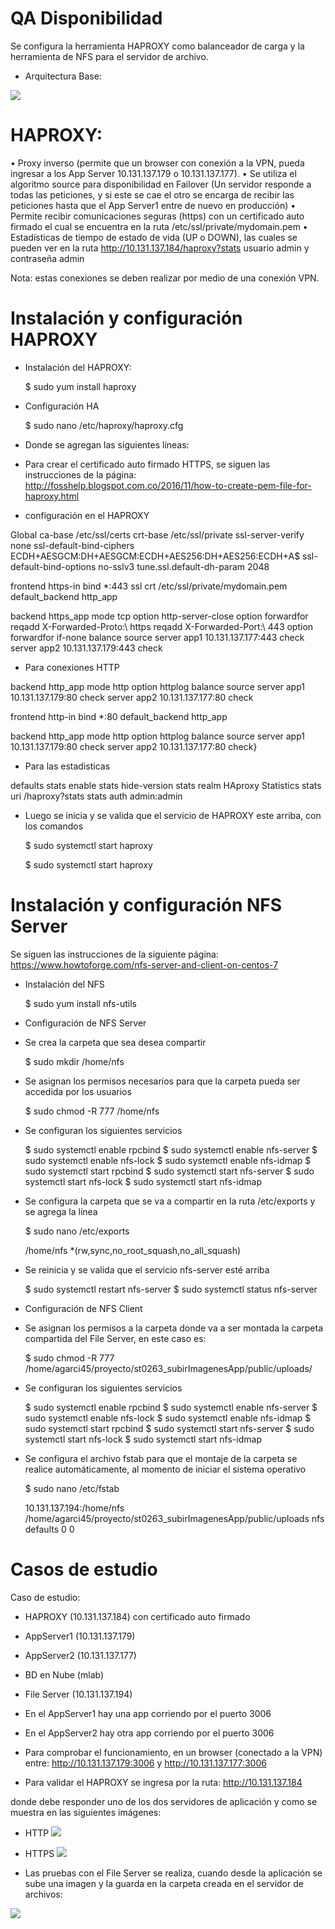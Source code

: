 # QA Disponibilidad

Se configura la herramienta HAPROXY como balanceador de carga y la herramienta de NFS para el servidor de archivo.

- Arquitectura Base:

![](arquitectura.PNG)

# HAPROXY:

• Proxy inverso (permite que un browser con conexión a la VPN, pueda ingresar a los App Server 10.131.137.179 o 10.131.137.177).
• Se utiliza el algoritmo source para disponibilidad en Failover (Un servidor responde a todas las peticiones, y si este se cae el otro se encarga de recibir las peticiones hasta que el App Server1 entre de nuevo en producción)
• Permite recibir comunicaciones seguras (https) con un certificado auto firmado el cual se encuentra en la ruta /etc/ssl/private/mydomain.pem
• Estadísticas de tiempo de estado de vida (UP o DOWN), las cuales se pueden ver en la ruta 
	http://10.131.137.184/haproxy?stats
	usuario admin y contraseña admin

Nota: estas conexiones se deben realizar por medio de una conexión VPN.

# Instalación y configuración HAPROXY

- Instalación del HAPROXY:

	$ sudo yum install haproxy

- Configuración HA
	
	$ sudo nano /etc/haproxy/haproxy.cfg

- Donde se agregan las siguientes líneas:

* Para crear el certificado auto firmado HTTPS, se siguen las instrucciones de la página:
	http://fosshelp.blogspot.com.co/2016/11/how-to-create-pem-file-for-haproxy.html

- configuración en el HAPROXY

Global
    ca-base /etc/ssl/certs
    crt-base /etc/ssl/private
    ssl-server-verify none
    ssl-default-bind-ciphers ECDH+AESGCM:DH+AESGCM:ECDH+AES256:DH+AES256:ECDH+A$
    ssl-default-bind-options no-sslv3
    tune.ssl.default-dh-param 2048

frontend https-in
    bind *:443 ssl crt /etc/ssl/private/mydomain.pem
    default_backend http_app

backend https_app
    mode tcp
    option http-server-close
    option forwardfor
    reqadd X-Forwarded-Proto:\ https
    reqadd X-Forwarded-Port:\ 443
    option forwardfor if-none
    balance source
    server  app1 10.131.137.177:443 check
    server  app2 10.131.137.179:443 check

* Para conexiones HTTP

backend http_app
    mode http
    option httplog
    balance source
    server  app1 10.131.137.179:80 check
    server  app2 10.131.137.177:80 check


frontend http-in
    bind *:80
    default_backend http_app

backend http_app
    mode http
    option httplog
    balance source
    server  app1 10.131.137.179:80 check
    server  app2 10.131.137.177:80 check}

- Para las estadisticas

defaults
    stats enable
    stats hide-version
    stats realm HAproxy Statistics
    stats uri /haproxy?stats
    stats auth admin:admin


- Luego se inicia y se valida que el servicio de HAPROXY este arriba, con los comandos

	$ sudo systemctl start haproxy

	$ sudo systemctl start haproxy

# Instalación y configuración NFS Server

Se siguen las instrucciones de la siguiente página:
	https://www.howtoforge.com/nfs-server-and-client-on-centos-7

- Instalación del NFS

	$ sudo yum install nfs-utils

* Configuración de NFS Server 

- Se crea la carpeta que sea desea compartir
	
	$ sudo mkdir /home/nfs

- Se asignan los permisos necesarios para que la carpeta pueda ser accedida por los usuarios

	$ sudo chmod -R 777 /home/nfs

- Se configuran los siguientes servicios

	$ sudo systemctl enable rpcbind
	$ sudo systemctl enable nfs-server
	$ sudo systemctl enable nfs-lock
	$ sudo systemctl enable nfs-idmap
	$ sudo systemctl start rpcbind
	$ sudo systemctl start nfs-server
	$ sudo systemctl start nfs-lock
	$ sudo systemctl start nfs-idmap

- Se configura la carpeta que se va a compartir en la ruta /etc/exports y se agrega la línea

	$ sudo nano /etc/exports

	/home/nfs       *(rw,sync,no_root_squash,no_all_squash)

- Se reinicia y se valida que el servicio nfs-server esté arriba

	$ sudo systemctl restart nfs-server
	$ sudo systemctl status nfs-server

* Configuración de NFS Client

- Se asignan los permisos a la carpeta donde va a ser montada la carpeta compartida del File Server, en este caso es:

	$ sudo chmod -R 777 /home/agarci45/proyecto/st0263_subirImagenesApp/public/uploads/

- Se configuran los siguientes servicios

	$ sudo systemctl enable rpcbind
	$ sudo systemctl enable nfs-server
	$ sudo systemctl enable nfs-lock
	$ sudo systemctl enable nfs-idmap
	$ sudo systemctl start rpcbind
	$ sudo systemctl start nfs-server
	$ sudo systemctl start nfs-lock
	$ sudo systemctl start nfs-idmap

- Se configura el archivo fstab para que el montaje de la carpeta se realice automáticamente, al momento de iniciar el sistema operativo

	$ sudo nano /etc/fstab

	10.131.137.194:/home/nfs /home/agarci45/proyecto/st0263_subirImagenesApp/public/uploads nfs     defaults 0 0

# Casos de estudio

Caso de estudio:
- HAPROXY (10.131.137.184) con certificado auto firmado
- AppServer1 (10.131.137.179)
- AppServer2 (10.131.137.177)
- BD en Nube (mlab)
- File Server (10.131.137.194)
- En el AppServer1 hay una app corriendo por el puerto 3006
- En el AppServer2 hay otra app corriendo por el puerto 3006

- Para comprobar el funcionamiento, en un browser (conectado a la VPN) entre:
	http://10.131.137.179:3006 
	y
	http://10.131.137.177:3006

- Para validar el HAPROXY se ingresa por la ruta:
	http://10.131.137.184

donde debe responder uno de los dos servidores de aplicación y como se muestra en las siguientes imágenes:

* HTTP
![](apphttp.PNG)

* HTTPS
![](apphttps.PNG)

- Las pruebas con el File Server se realiza, cuando desde la aplicación se sube una imagen y la guarda en la carpeta creada en el servidor de archivos:

![](fileserver.PNG)

